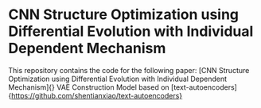 # CNN Structure Optimization using Differential Evolution with Individual Dependent Mechanism
This repository contains the code for the following paper:
[CNN Structure Optimization using Differential Evolution with Individual Dependent Mechanism]{}
VAE Construction Model based on [text-autoencoders]{https://github.com/shentianxiao/text-autoencoders}
